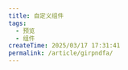 ```yaml
---
title: 自定义组件
tags:
  - 预览
  - 组件
createTime: 2025/03/17 17:31:41
permalink: /article/girpndfa/
---
```


<CustomComponent />
